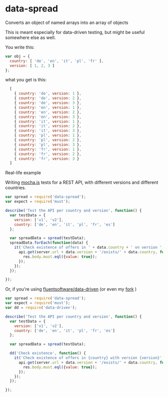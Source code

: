 data-spread
===========

Converts an object of named arrays into an array of objects

This is meant especially for data-driven testing, but might be useful somewhere else as well.

You write this:

```javascript
var obj = {
  country: [ 'de', 'en', 'it', 'pl', 'fr' ],
  version: [ 1, 2, 3 ]
};
```

what you get is this:

```javascript
  [
    { country: 'de', version: 1 },
    { country: 'de', version: 2 },
    { country: 'de', version: 3 },
    { country: 'en', version: 1 },
    { country: 'en', version: 2 },
    { country: 'en', version: 3 },
    { country: 'it', version: 1 },
    { country: 'it', version: 2 },
    { country: 'it', version: 3 },
    { country: 'pl', version: 1 },
    { country: 'pl', version: 2 },
    { country: 'pl', version: 3 },
    { country: 'fr', version: 1 },
    { country: 'fr', version: 2 },
    { country: 'fr', version: 3 }
  ]
```

Real-life example

Writing [mocha.js](http://visionmedia.github.io/mocha/) tests for a REST API, with different versions and different countries.

```javascript
var spread = require('data-spread');
var expect = require('must');

describe('Test the API per country and version', function() {
  var testData = { 
    version: ['v1', 'v2'],
    country: ['de', 'en', 'it', 'pl', 'fr', 'es']
  };

  var spreadData = spread(testData);
  spreadData.forEach(function(data) {
    it('Check existence of offers in ' + data.country + ' on version ' + data.version, function(done) {
      api.get(server.url + data.version + '/exists/' + data.country, function(res) {
        res.body.must.eql({value: true});
      });
    });
  });

});
```

Or, if you're using [fluentsoftware/data-driven](https://github.com/fluentsoftware/data-driven) (or even my [fork](https://github.com/smlgbl/data-driven) )

```javascript
var spread = require('data-spread');
var expect = require('must');
var dd = require('data-driven');

describe('Test the API per country and version', function() {
  var testData = { 
    version: ['v1', 'v2'],
    country: ['de', 'en', 'it', 'pl', 'fr', 'es']
  };

  var spreadData = spread(testData);

  dd('Check existence', function() {
    it('Check existence of offers in {country} with version {version}', function(data, done) {
      api.get(server.url + data.version + '/exists/' + data.country, function(res) {
        res.body.must.eql({value: true});
      });
    });
  });

});
```
